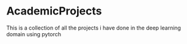 # AcademicProjects
This is a collection of all the projects i have done in the deep learning domain using pytorch
